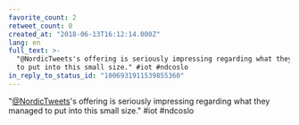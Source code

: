 ```yaml
---
favorite_count: 2
retweet_count: 0
created_at: "2018-06-13T16:12:14.000Z"
lang: en
full_text: >-
  "@NordicTweets's offering is seriously impressing regarding what they managed
  to put into this small size." #iot #ndcoslo
in_reply_to_status_id: "1006931911539855360"
---
```


"[@NordicTweets](https://twitter.com/NordicTweets)'s offering is seriously
impressing regarding what they managed to put into this small size." #iot
#ndcoslo
